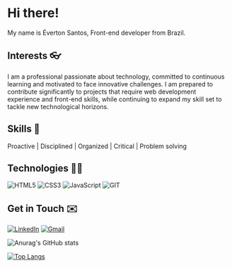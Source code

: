 # Hi there! 

My name is Éverton Santos, Front-end developer from Brazil.


## Interests 👓

I am a professional passionate about technology, committed to continuous learning and motivated to face innovative challenges. I am prepared to contribute significantly to projects that require web development experience and front-end skills, while continuing to expand my skill set to tackle new technological horizons.


## Skills 🧰

Proactive | Disciplined | Organized | Critical | Problem solving


## Technologies 👨‍💻

![HTML5](https://img.shields.io/badge/html5-%23E34F26.svg?style=for-the-badge&logo=html5&logoColor=white) 
![CSS3](https://img.shields.io/badge/css3-%231572B6.svg?style=for-the-badge&logo=css3&logoColor=white) 
![JavaScript](https://img.shields.io/badge/javascript-%23323330.svg?style=for-the-badge&logo=javascript&logoColor=%23F7DF1E)
![GIT](https://img.shields.io/badge/Git-fc6d26?style=for-the-badge&logo=git&logoColor=white) 



## Get in Touch ✉️

[![LinkedIn](https://img.shields.io/badge/linkedin-%230077B5.svg?style=for-the-badge&logo=linkedin&logoColor=white)](https://www.linkedin.com/in/evertonsantos-dev/)
[![Gmail](https://img.shields.io/badge/Gmail-D14836?style=for-the-badge&logo=gmail&logoColor=white)](mailto:evertoncefal1@gmail.com)

![Anurag's GitHub stats](https://github-readme-stats.vercel.app/api?username=evertonsantoos&show_icons=true&theme=dark)

[![Top Langs](https://github-readme-stats.vercel.app/api/top-langs/?username=evertonsantoos&layout=compact)](https://github.com/evertonsantoos/github-readme-stats)
